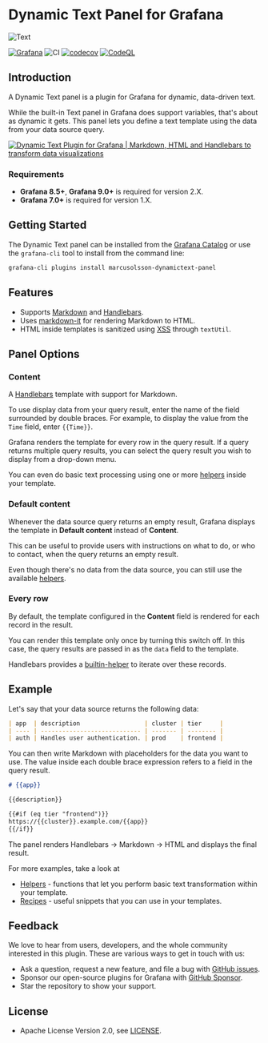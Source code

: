 # Dynamic Text Panel for Grafana

![Text](https://github.com/VolkovLabs/volkovlabs-dynamictext-panel/raw/main/src/img/screenshot.png)

[![Grafana](https://img.shields.io/badge/Grafana-9.2.2-orange)](https://www.grafana.com)
![CI](https://github.com/volkovlabs/volkovlabs-dynamictext-panel/workflows/CI/badge.svg)
[![codecov](https://codecov.io/gh/VolkovLabs/volkovlabs-dynamictext-panel/branch/main/graph/badge.svg?token=0m6f0ktUar)](https://codecov.io/gh/VolkovLabs/volkovlabs-dynamictext-panel)
[![CodeQL](https://github.com/VolkovLabs/volkovlabs-dynamictext-panel/actions/workflows/codeql-analysis.yml/badge.svg)](https://github.com/VolkovLabs/volkovlabs-dynamictext-panel/actions/workflows/codeql-analysis.yml)

## Introduction

A Dynamic Text panel is a plugin for Grafana for dynamic, data-driven text.

While the built-in Text panel in Grafana does support variables, that's about as dynamic it gets. This panel lets you define a text template using the data from your data source query.

[![Dynamic Text Plugin for Grafana | Markdown, HTML and Handlebars to transform data visualizations](https://raw.githubusercontent.com/volkovlabs/volkovlabs-dynamictext-panel/main/img/video.png)](https://youtu.be/MpNZ4Yl-p0U)

### Requirements

- **Grafana 8.5+**, **Grafana 9.0+** is required for version 2.X.
- **Grafana 7.0+** is required for version 1.X.

## Getting Started

The Dynamic Text panel can be installed from the [Grafana Catalog](https://grafana.com/grafana/plugins/marcusolsson-dynamictext-panel/) or use the `grafana-cli` tool to install from the command line:

```bash
grafana-cli plugins install marcusolsson-dynamictext-panel
```

## Features

- Supports [Markdown](https://commonmark.org/help/) and [Handlebars](https://handlebarsjs.com/guide/expressions.html#basic-usage).
- Uses [markdown-it](https://github.com/markdown-it/markdown-it) for rendering Markdown to HTML.
- HTML inside templates is sanitized using [XSS](https://jsxss.com/en/index.html) through `textUtil`.

## Panel Options

### Content

A [Handlebars](https://handlebarsjs.com/) template with support for Markdown.

To use display data from your query result, enter the name of the field surrounded by double braces. For example, to display the value from the `Time` field, enter `{{Time}}`.

Grafana renders the template for every row in the query result. If a query returns multiple query results, you can select the query result you wish to display from a drop-down menu.

You can even do basic text processing using one or more [helpers](https://volkovlabs.io/plugins/volkovlabs-dynamictext-panel/helpers) inside your template.

### Default content

Whenever the data source query returns an empty result, Grafana displays the template in **Default content** instead of **Content**.

This can be useful to provide users with instructions on what to do, or who to contact, when the query returns an empty result.

Even though there's no data from the data source, you can still use the available [helpers](https://volkovlabs.io/plugins/volkovlabs-dynamictext-panel/helpers).

### Every row

By default, the template configured in the **Content** field is rendered for each record in the result.

You can render this template only once by turning this switch off. In this case, the query results are passed in as the `data` field to the template.

Handlebars provides a [builtin-helper](https://handlebarsjs.com/guide/builtin-helpers.html#each) to iterate over these records.

## Example

Let's say that your data source returns the following data:

```md
| app  | description                  | cluster | tier     |
| ---- | ---------------------------- | ------- | -------- |
| auth | Handles user authentication. | prod    | frontend |
```

You can then write Markdown with placeholders for the data you want to use. The value inside each double brace expression refers to a field in the query result.

```md
# {{app}}

{{description}}

{{#if (eq tier "frontend")}}
https://{{cluster}}.example.com/{{app}}
{{/if}}
```

The panel renders Handlebars → Markdown → HTML and displays the final result.

For more examples, take a look at

- [Helpers](https://volkovlabs.io/plugins/volkovlabs-dynamictext-panel/helpers) - functions that let you perform basic text transformation within your template.
- [Recipes](https://volkovlabs.io/plugins/volkovlabs-dynamictext-panel/recipes) - useful snippets that you can use in your templates.

## Feedback

We love to hear from users, developers, and the whole community interested in this plugin. These are various ways to get in touch with us:

- Ask a question, request a new feature, and file a bug with [GitHub issues](https://github.com/volkovlabs/volkovlabs-dynamictext-panel/issues/new/choose).
- Sponsor our open-source plugins for Grafana with [GitHub Sponsor](https://github.com/sponsors/VolkovLabs).
- Star the repository to show your support.

## License

- Apache License Version 2.0, see [LICENSE](https://github.com/volkovlabs/volkovlabs-dynamictext-panel/blob/main/LICENSE).

